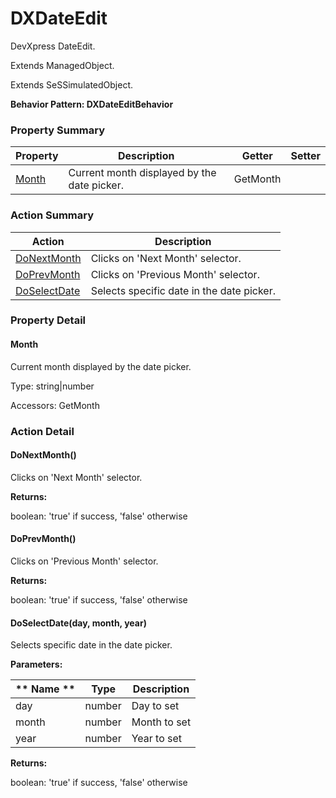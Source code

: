# DXDateEdit

DevXpress DateEdit.
 
Extends ManagedObject.

Extends SeSSimulatedObject.





**Behavior Pattern: DXDateEditBehavior**


<!-- ============================== property summary ========================== -->

	

### Property Summary

| **Property** | **Description** | **Getter** | **Setter** |
| ------------ | --------------- | ---------- | ---------- |
| [Month](#Month) | Current month displayed by the date picker. | GetMonth |  |



	
<!-- ============================== action summary ========================== -->



### Action Summary

|  **Action** | **Description** | 
| ----------- | --------------- |
|	[DoNextMonth](#DoNextMonth) | Clicks on 'Next Month' selector. |
|	[DoPrevMonth](#DoPrevMonth) | Clicks on 'Previous Month' selector. |
|	[DoSelectDate](#DoSelectDate) | Selects specific date in the date picker. |




<!-- ============================== property detail ========================== -->
	
### Property Detail
		
<a name="Month"></a>
#### Month


Current month displayed by the date picker.

			
	
			
Type: string|number
			
			
Accessors: GetMonth
			
		
	
	
<!-- ============================== action detail ========================== -->
	
### Action Detail
		
<a name="DoNextMonth"></a>    
#### DoNextMonth()

Clicks on 'Next Month' selector.




**Returns:**

boolean: 'true' if success, 'false' otherwise




<a name="DoPrevMonth"></a>    
#### DoPrevMonth()

Clicks on 'Previous Month' selector.




**Returns:**

boolean: 'true' if success, 'false' otherwise




<a name="DoSelectDate"></a>    
#### DoSelectDate(day, month, year)

Selects specific date in the date picker.


**Parameters:**

|	** Name ** | **Type** | **Description** |
| ---------- | -------- | --------------- |
| day | number |	Day to set |
| month | number |	Month to set |
| year | number |	Year to set |




**Returns:**

boolean: 'true' if success, 'false' otherwise




	

